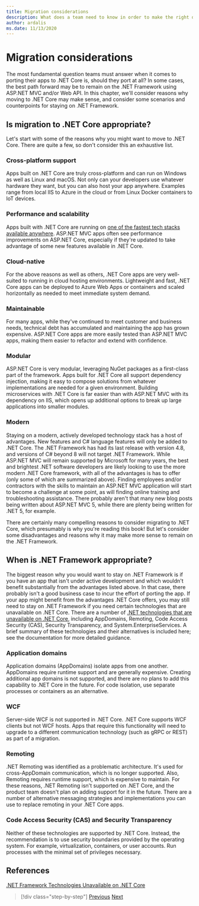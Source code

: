 ```yaml
---
title: Migration considerations
description: What does a team need to know in order to make the right decision about whether and how to migrate from ASP.NET MVC to .NET Core?
author: ardalis
ms.date: 11/13/2020
---
```


# Migration considerations

The most fundamental question teams must answer when it comes to porting their apps to .NET Core is, should they port at all? In some cases, the best path forward may be to remain on the .NET Framework using ASP.NET MVC and/or Web API. In this chapter, we'll consider reasons why moving to .NET Core may make sense, and consider some scenarios and counterpoints for staying on .NET Framework.

## Is migration to .NET Core appropriate?

Let's start with some of the reasons why you might want to move to .NET Core. There are quite a few, so don't consider this an exhaustive list.

### Cross-platform support

Apps built on .NET Core are truly cross-platform and can run on Windows as well as Linux and macOS. Not only can your developers use whatever hardware they want, but you can also host your app anywhere. Examples range from local IIS to Azure in the cloud or from Linux Docker containers to IoT devices.

### Performance and scalability

Apps built with .NET Core are running on [one of the fastest tech stacks available anywhere](https://www.techempower.com/benchmarks/#hw=ph&test=plaintext). ASP.NET MVC apps often see performance improvements on ASP.NET Core, especially if they're updated to take advantage of some new features available in .NET Core.

### Cloud-native

For the above reasons as well as others, .NET Core apps are very well-suited to running in cloud hosting environments. Lightweight and fast, .NET Core apps can be deployed to Azure Web Apps or containers and scaled horizontally as needed to meet immediate system demand.

### Maintainable

For many apps, while they've continued to meet customer and business needs, technical debt has accumulated and maintaining the app has grown expensive. ASP.NET Core apps are more easily tested than ASP.NET MVC apps, making them easier to refactor and extend with confidence.

### Modular

ASP.NET Core is very modular, leveraging NuGet packages as a first-class part of the framework. Apps built for .NET Core all support dependency injection, making it easy to compose solutions from whatever implementations are needed for a given environment. Building microservices with .NET Core is far easier than with ASP.NET MVC with its dependency on IIS, which opens up additional options to break up large applications into smaller modules.

### Modern

Staying on a modern, actively developed technology stack has a host of advantages. New features and C# language features will only be added to .NET Core. The .NET Framework has had its last release with version 4.8, and versions of C# beyond 8 will not target .NET Framework. While ASP.NET MVC will remain supported by Microsoft for many years, the best and brightest .NET software developers are likely looking to use the more modern .NET Core framework, with all of the advantages is has to offer (only some of which are summarized above). Finding employees and/or contractors with the skills to maintain an ASP.NET MVC application will start to become a challenge at some point, as will finding online training and troubleshooting assistance. There probably aren't that many new blog posts being written about ASP.NET MVC 5, while there are plenty being written for .NET 5, for example.

There are certainly many compelling reasons to consider migrating to .NET Core, which presumably is why you're reading this book! But let's consider some disadvantages and reasons why it may make more sense to remain on the .NET Framework.

## When is .NET Framework appropriate?

The biggest reason why you would want to stay on .NET Framework is if you have an app that isn't under active development and which wouldn't benefit substantially from the advantages listed above. In that case, there probably isn't a good business case to incur the effort of porting the app. If your app might benefit from the advantages .NET Core offers, you may still need to stay on .NET Framework if you need certain technologies that are unavailable on .NET Core. There are a number of [.NET technologies that are unavailable on .NET Core](https://docs.microsoft.com/dotnet/core/porting/net-framework-tech-unavailable), including AppDomains, Remoting, Code Access Security (CAS), Security Transparency, and System.EnterpriseServices. A brief summary of these technologies and their alternatives is included here; see the documentation for more detailed guidance.

### Application domains

Application domains (AppDomains) isolate apps from one another. AppDomains require runtime support and are generally expensive. Creating additional app domains is not supported, and there are no plans to add this capability to .NET Core in the future. For code isolation, use separate processes or containers as an alternative.

### WCF

Server-side WCF is not supported in .NET Core. .NET Core supports WCF clients but not WCF hosts. Apps that require this functionality will need to upgrade to a different communication technology (such as gRPC or REST) as part of a migration.

### Remoting

.NET Remoting was identified as a problematic architecture. It's used for cross-AppDomain communication, which is no longer supported. Also, Remoting requires runtime support, which is expensive to maintain. For these reasons, .NET Remoting isn't supported on .NET Core, and the product team doesn't plan on adding support for it in the future. There are a number of alternative messaging strategies and implementations you can use to replace remoting in your .NET Core apps.

### Code Access Security (CAS) and Security Transparency

Neither of these technologies are supported by .NET Core. Instead, the recommendation is to use security boundaries provided by the operating system. For example, virtualization, containers, or user accounts. Run processes with the minimal set of privileges necessary.

## References

[.NET Framework Technologies Unavailable on .NET Core](https://docs.microsoft.com/dotnet/core/porting/net-framework-tech-unavailable)

>[!div class="step-by-step"]
>[Previous](introduction.md)
>[Next](migrate-aspnet-core-2-1.md)
